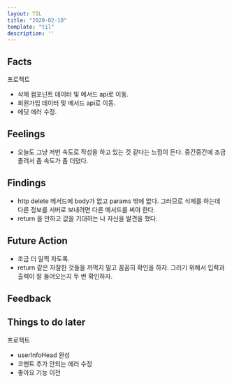 ```yaml
---
layout: TIL
title: "2020-02-10"
template: "til"
description: ''
---
```


## Facts

프로젝트

- 삭제 컴포넌트 데이터 및 메서드 api로 이동.
- 회원가입 데이터 및 메서드 api로 이동.
- 에딧 에러 수정.


## Feelings

- 오늘도 그냥 저번 속도로 작성을 하고 있는 것 같다는 느낌이 든다. 중간중간에 조금 졸려서 좀 속도가 좀 더뎠다.

## Findings

- http delete 메서드에 body가 없고 params 밖에 없다. 그러므로 삭제를 하는데 다른 정보를 서버로 보내려면 다른 메서드를 써야 한다.
- return 을 안하고 값을 기대하는 나 자신을 발견을 했다.

## Future Action

- 조금 더 일찍 자도록.
- return 같은 자잘한 것들을 까먹지 말고 꼼꼼히 확인을 하자.  그러기 위해서 입력과 출력이 잘 들어오는지 두 번 확인하자.

## Feedback

## Things to do later

프로젝트

- userInfoHead 완성
- 코멘트 추가 안되는 에러 수정
- 좋아요 기능 이전